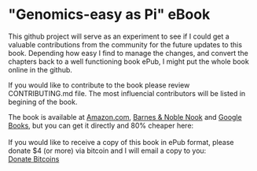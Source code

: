# "Genomics-easy as Pi" eBook

This github project will serve as an experiment to see if I could get a valuable contributions from the community for the future updates to this book. Depending how easy I find to manage the changes, and convert the chapters back to a well functioning book ePub, I might put the whole book online in the github.

If you would like to contribute to the book please review CONTRIBUTING.md file. The most influencial contributors will be listed in begining of the book.

The book is available at <a href="http://www.amazon.com/Genomics-parallel-cluster-computers-research-ebook/dp/B01E1VQ3EK?ie=UTF8&amp;*Version*=1&amp;*entries*=0" target="_blank">Amazon.com</a>, <a href="http://www.barnesandnoble.com/w/genomics-easy-as-pi-uki-lucas/1123648926?ean=2940157721930" target="_blank">Barnes &amp; Noble Nook</a> and <a href="https://play.google.com/store/books/details/Uki_D_Lucas_Genomics_easy_as_Pi?id=FebvCwAAQBAJ" target="_blank">Google Books</a>, but you can get it directly and 80% cheaper here:
<br />
<br />
If you would like to receive a copy of this book in ePub format, please donate $4 (or more) via bitcoin and I will email a copy to you:<br />
<a class="coinbase-button" data-button-style="donation_small" data-code="51d15dd768932f6516bb6a80447e3e80" href="https://www.coinbase.com/checkouts/51d15dd768932f6516bb6a80447e3e80">Donate Bitcoins</a><script src="https://www.coinbase.com/assets/button.js" type="text/javascript"></script><br />
<br />
